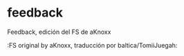 # feedback
Feedback, edición del FS de aKnoxx

:FS original by aKnoxx, traducción por baltica/TomiiJuegah:
